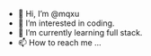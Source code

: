 - 👋 Hi, I’m @mqxu
- 👀 I’m interested in coding.
- 🌱 I’m currently learning full stack.
- 📫 How to reach me ...

<!---
mqxu/mqxu is a ✨ special ✨ repository because its `README.md` (this file) appears on your GitHub profile.
You can click the Preview link to take a look at your changes.
--->
